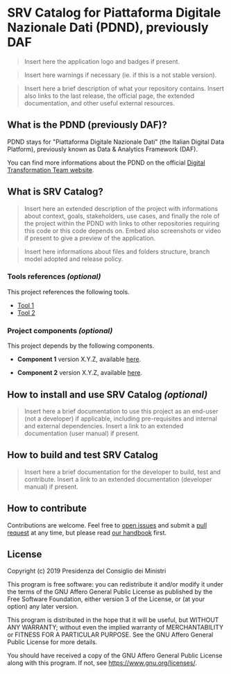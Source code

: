 # SRV Catalog for Piattaforma Digitale Nazionale Dati (PDND), previously DAF

> Insert here the application logo and badges if present.

> Insert here warnings if necessary (ie. if this is a not stable version).

> Insert here a brief description of what your repository contains. Insert also links to the last release, the official page, the extended documentation, and other useful external resources.

## What is the PDND (previously DAF)?

PDND stays for "Piattaforma Digitale Nazionale Dati" (the Italian Digital Data Platform), previously known as Data & Analytics Framework (DAF).

You can find more informations about the PDND on the official [Digital Transformation Team website](https://teamdigitale.governo.it/it/projects/daf.htm).

## What is SRV Catalog?

> Insert here an extended description of the project with informations about context, goals, stakeholders, use cases, and finally the role of the project within the PDND with links to other repositories requiring this code or this code depends on. Embed also screenshots or video if present to give a preview of the application.

> Insert here informations about files and folders structure, branch model adopted and release policy.

### Tools references *(optional)*

This project references the following tools.

* [Tool 1](https://link-to-tool-1.com/)
* [Tool 2](https://link-to-tool-2.com/)

### Project components *(optional)*

This project depends by the following components.

* **Component 1** version X.Y.Z, available [here](https://link-to-your-external-component).

* **Component 2** version X.Y.Z, available [here](https://link-to-your-external-component).

## How to install and use SRV Catalog *(optional)*

> Insert here a brief documentation to use this project as an end-user (not a developer) if applicable, including pre-requisites and internal and external dependencies. Insert a link to an extended documentation (user manual) if present.

## How to build and test SRV Catalog

> Insert here a brief documentation for the developer to build, test and contribute. Insert a link to an extended documentation (developer manual) if present.

## How to contribute

Contributions are welcome. Feel free to [open issues](../../issues) and submit a [pull request](../../pulls) at any time, but please read [our handbook](https://github.com/teamdigitale/daf-handbook) first.

## License

Copyright (c) 2019 Presidenza del Consiglio dei Ministri

This program is free software: you can redistribute it and/or modify it under the terms of the GNU Affero General Public License as published by the Free Software Foundation, either version 3 of the License, or (at your option) any later version.

This program is distributed in the hope that it will be useful, but WITHOUT ANY WARRANTY; without even the implied warranty of MERCHANTABILITY or FITNESS FOR A PARTICULAR PURPOSE. See the GNU Affero General Public License for more details.

You should have received a copy of the GNU Affero General Public License along with this program.  If not, see <https://www.gnu.org/licenses/>.
